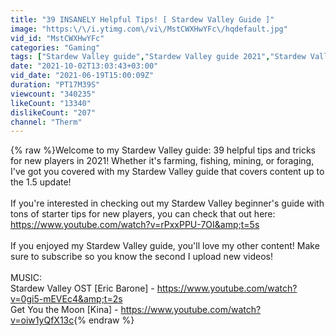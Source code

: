```yaml
---
title: "39 INSANELY Helpful Tips! [ Stardew Valley Guide ]"
image: "https:\/\/i.ytimg.com\/vi\/MstCWXHwYFc\/hqdefault.jpg"
vid_id: "MstCWXHwYFc"
categories: "Gaming"
tags: ["Stardew Valley guide","Stardew Valley guide 2021","Stardew Valley farming guide"]
date: "2021-10-02T13:03:43+03:00"
vid_date: "2021-06-19T15:00:09Z"
duration: "PT17M39S"
viewcount: "340235"
likeCount: "13340"
dislikeCount: "207"
channel: "Therm"
---
```

{% raw %}Welcome to my Stardew Valley guide: 39 helpful tips and tricks for new players in 2021! Whether it's farming, fishing, mining, or foraging, I've got you covered with my Stardew Valley guide that covers content up to the 1.5 update!<br /><br />If you're interested in checking out my Stardew Valley beginner's guide with tons of starter tips for new players, you can check that out here: <a rel="nofollow" target="blank" href="https://www.youtube.com/watch?v=rPxxPPU-7OI&amp;t=5s">https://www.youtube.com/watch?v=rPxxPPU-7OI&amp;t=5s</a><br /><br />If you enjoyed my Stardew Valley guide, you'll love my other content! Make sure to subscribe so you know the second I upload new videos!<br /><br />MUSIC:<br />Stardew Valley OST [Eric Barone] - <a rel="nofollow" target="blank" href="https://www.youtube.com/watch?v=0gi5-mEVEc4&amp;t=2s">https://www.youtube.com/watch?v=0gi5-mEVEc4&amp;t=2s</a><br />Get You the Moon [Kina] - <a rel="nofollow" target="blank" href="https://www.youtube.com/watch?v=oiw1yQfX13c">https://www.youtube.com/watch?v=oiw1yQfX13c</a>{% endraw %}
